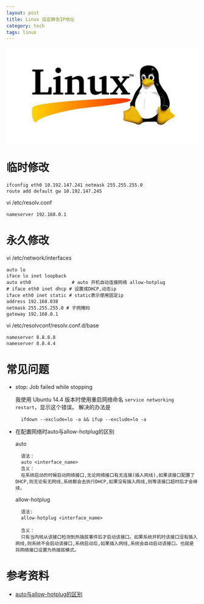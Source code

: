 ```yaml
---
layout: post
title: Linux 设定静态IP地址
category: tech
tags: linux
---
```


![](/assets/img/linux.jpg)

# 临时修改

    ifconfig eth0 10.192.147.241 netmask 255.255.255.0
    route add default gw 10.192.147.245

vi /etc/resolv.conf

    nameserver 192.168.0.1

# 永久修改

vi /etc/network/interfaces

    auto lo
    iface lo inet loopback
    auto eth0               # auto 开机自动连接网络 allow-hotplug 
    # iface eth0 inet dhcp # 设置成DHCP,动态ip
    iface eth0 inet static # static表示使用固定ip
    address 192.168.038
    netmask 255.255.255.0 # 子网掩码
    gateway 192.168.0.1

vi /etc/resolvconf/resolv.conf.d/base
    
    nameserver 8.8.8.8
    nameserver 8.8.4.4

# 常见问题

* stop: Job failed while stopping

    我使用 Ubuntu 14.4 版本时使用重启网络命名 `service networking restart`，显示这个错误。
    解决的办法是
        
        ifdown --exclude=lo -a && ifup --exclude=lo -a
        
* 在配置网络时auto与allow-hotplug的区别

    auto

        语法：
        auto <interface_name>
        含义：
        在系统启动的时候启动网络接口,无论网络接口有无连接(插入网线),如果该接口配置了DHCP,则无论有无网线,系统都会去执行DHCP,如果没有插入网线,则等该接口超时后才会继续。

    allow-hotplug

        语法:
        allow-hotplug <interface_name>

        含义：
        只有当内核从该接口检测到热插拔事件后才启动该接口。如果系统开机时该接口没有插入网线,则系统不会启动该接口,系统启动后,如果插入网线,系统会自动启动该接口。也就是将网络接口设置为热插拔模式。
    
# 参考资料

* [auto与allow-hotplug的区别](http://openwares.net/linux/interfaces_auto_allow-hotplug.html)
